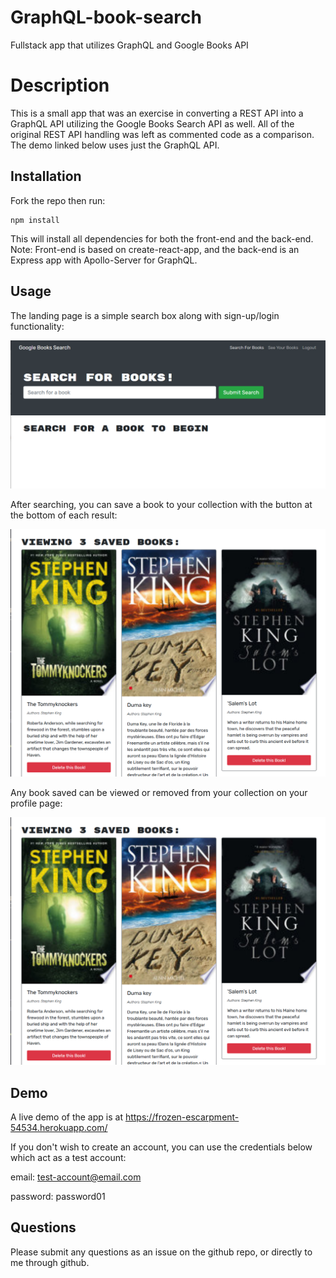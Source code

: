 # GraphQL-book-search
Fullstack app that utilizes GraphQL and Google Books API

# Description

This is a small app that was an exercise in converting a REST API into a GraphQL API utilizing the Google Books Search API as well. All of the original REST API handling was left as commented code as a comparison. The demo linked below uses just the GraphQL API.

## Installation

Fork the repo then run:

    npm install

This will install all dependencies for both the front-end and the back-end. Note: Front-end is based on create-react-app, and the back-end is an Express app with Apollo-Server for GraphQL.

## Usage

The landing page is a simple search box along with sign-up/login functionality:

![screenshot of projects section](./scrnshots/landing-page.png)

After searching, you can save a book to your collection with the button at the bottom of each result:

![screenshot of search results](./scrnshots/saved-books.png)

Any book saved can be viewed or removed from your collection on your profile page:

![screenshot of saved books](./scrnshots/saved-books.png)

## Demo

A live demo of the app is at https://frozen-escarpment-54534.herokuapp.com/

If you don't wish to create an account, you can use the credentials below which act as a test account:

email: test-account@email.com

password: password01

## Questions

Please submit any questions as an issue on the github repo, or directly to me through github.
